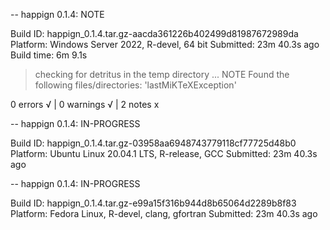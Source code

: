 -- happign 0.1.4: NOTE

  Build ID:   happign_0.1.4.tar.gz-aacda361226b402499d81987672989da
  Platform:   Windows Server 2022, R-devel, 64 bit
  Submitted:  23m 40.3s ago
  Build time: 6m 9.1s

> checking for detritus in the temp directory ... NOTE
  Found the following files/directories:
    'lastMiKTeXException'

0 errors √ | 0 warnings √ | 2 notes x

-- happign 0.1.4: IN-PROGRESS

  Build ID:   happign_0.1.4.tar.gz-03958aa6948743779118cf77725d48b0
  Platform:   Ubuntu Linux 20.04.1 LTS, R-release, GCC
  Submitted:  23m 40.3s ago


-- happign 0.1.4: IN-PROGRESS

  Build ID:   happign_0.1.4.tar.gz-e99a15f316b944d8b65064d2289b8f83
  Platform:   Fedora Linux, R-devel, clang, gfortran
  Submitted:  23m 40.3s ago
